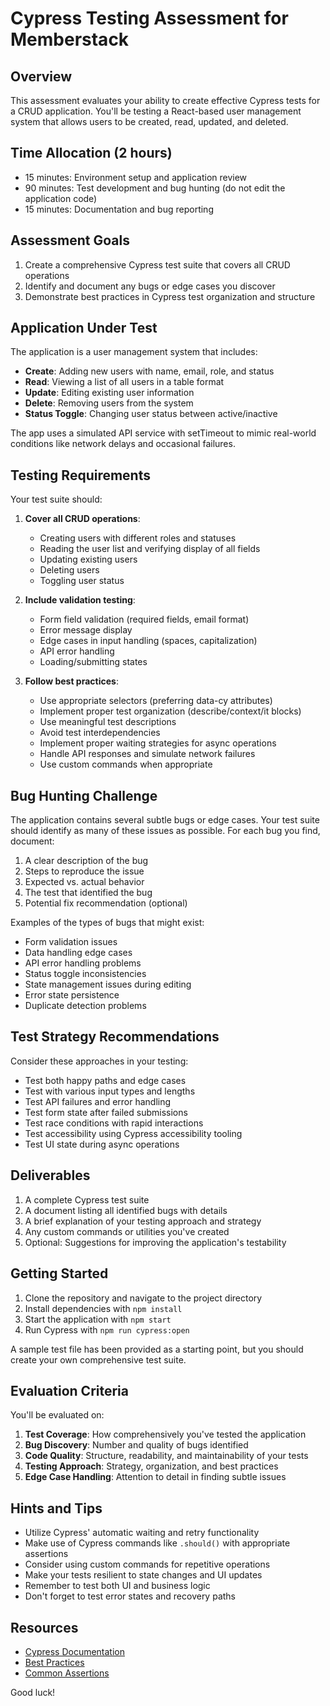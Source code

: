 # Cypress Testing Assessment for Memberstack

## Overview

This assessment evaluates your ability to create effective Cypress tests for a CRUD application. You'll be testing a React-based user management system that allows users to be created, read, updated, and deleted.

## Time Allocation (2 hours)

- 15 minutes: Environment setup and application review
- 90 minutes: Test development and bug hunting (do not edit the application code)
- 15 minutes: Documentation and bug reporting

## Assessment Goals

1. Create a comprehensive Cypress test suite that covers all CRUD operations
2. Identify and document any bugs or edge cases you discover
3. Demonstrate best practices in Cypress test organization and structure

## Application Under Test

The application is a user management system that includes:

- **Create**: Adding new users with name, email, role, and status
- **Read**: Viewing a list of all users in a table format
- **Update**: Editing existing user information
- **Delete**: Removing users from the system
- **Status Toggle**: Changing user status between active/inactive

The app uses a simulated API service with setTimeout to mimic real-world conditions like network delays and occasional failures.

## Testing Requirements

Your test suite should:

1. **Cover all CRUD operations**:

   - Creating users with different roles and statuses
   - Reading the user list and verifying display of all fields
   - Updating existing users
   - Deleting users
   - Toggling user status

2. **Include validation testing**:

   - Form field validation (required fields, email format)
   - Error message display
   - Edge cases in input handling (spaces, capitalization)
   - API error handling
   - Loading/submitting states

3. **Follow best practices**:
   - Use appropriate selectors (preferring data-cy attributes)
   - Implement proper test organization (describe/context/it blocks)
   - Use meaningful test descriptions
   - Avoid test interdependencies
   - Implement proper waiting strategies for async operations
   - Handle API responses and simulate network failures
   - Use custom commands when appropriate

## Bug Hunting Challenge

The application contains several subtle bugs or edge cases. Your test suite should identify as many of these issues as possible. For each bug you find, document:

1. A clear description of the bug
2. Steps to reproduce the issue
3. Expected vs. actual behavior
4. The test that identified the bug
5. Potential fix recommendation (optional)

Examples of the types of bugs that might exist:

- Form validation issues
- Data handling edge cases
- API error handling problems
- Status toggle inconsistencies
- State management issues during editing
- Error state persistence
- Duplicate detection problems

## Test Strategy Recommendations

Consider these approaches in your testing:

- Test both happy paths and edge cases
- Test with various input types and lengths
- Test API failures and error handling
- Test form state after failed submissions
- Test race conditions with rapid interactions
- Test accessibility using Cypress accessibility tooling
- Test UI state during async operations

## Deliverables

1. A complete Cypress test suite
2. A document listing all identified bugs with details
3. A brief explanation of your testing approach and strategy
4. Any custom commands or utilities you've created
5. Optional: Suggestions for improving the application's testability

## Getting Started

1. Clone the repository and navigate to the project directory
2. Install dependencies with `npm install`
3. Start the application with `npm start`
4. Run Cypress with `npm run cypress:open`

A sample test file has been provided as a starting point, but you should create your own comprehensive test suite.

## Evaluation Criteria

You'll be evaluated on:

1. **Test Coverage**: How comprehensively you've tested the application
2. **Bug Discovery**: Number and quality of bugs identified
3. **Code Quality**: Structure, readability, and maintainability of your tests
4. **Testing Approach**: Strategy, organization, and best practices
5. **Edge Case Handling**: Attention to detail in finding subtle issues

## Hints and Tips

- Utilize Cypress' automatic waiting and retry functionality
- Make use of Cypress commands like `.should()` with appropriate assertions
- Consider using custom commands for repetitive operations
- Make your tests resilient to state changes and UI updates
- Remember to test both UI and business logic
- Don't forget to test error states and recovery paths

## Resources

- [Cypress Documentation](https://docs.cypress.io/)
- [Best Practices](https://docs.cypress.io/guides/references/best-practices)
- [Common Assertions](https://docs.cypress.io/guides/references/assertions)

Good luck!
